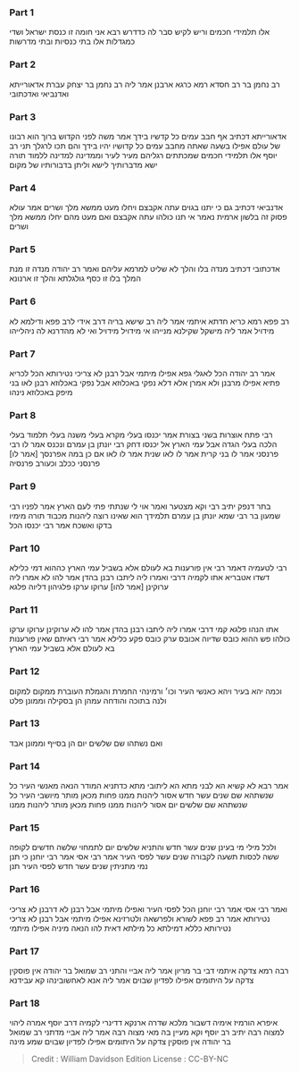 
### Part 1
אלו תלמידי חכמים וריש לקיש סבר לה כדדרש רבא אני חומה זו כנסת ישראל ושדי כמגדלות אלו בתי כנסיות ובתי מדרשות

### Part 2
רב נחמן בר רב חסדא רמא כרגא ארבנן אמר ליה רב נחמן בר יצחק עברת אדאורייתא ואדנביאי ואדכתובי

### Part 3
אדאורייתא דכתיב אף חבב עמים כל קדשיו בידך אמר משה לפני הקדוש ברוך הוא רבונו של עולם אפילו בשעה שאתה מחבב עמים כל קדושיו יהיו בידך והם תכו לרגלך תני רב יוסף אלו תלמידי חכמים שמכתתים רגליהם מעיר לעיר וממדינה למדינה ללמוד תורה ישא מדברותיך לישא וליתן בדבורותיו של מקום

### Part 4
אדנביאי דכתיב גם כי יתנו בגוים עתה אקבצם ויחלו מעט ממשא מלך ושרים אמר עולא פסוק זה בלשון ארמית נאמר אי תנו כולהו עתה אקבצם ואם מעט מהם יחלו ממשא מלך ושרים

### Part 5
אדכתובי דכתיב מנדה בלו והלך לא שליט למרמא עליהם ואמר רב יהודה מנדה זו מנת המלך בלו זו כסף גולגלתא והלך זו ארנונא

### Part 6
רב פפא רמא כריא חדתא איתמי אמר ליה רב שישא בריה דרב אידי לרב פפא ודילמא לא מידויל אמר ליה מישקל שקילנא מנייהו אי מידויל מידויל ואי לא מהדרנא לה ניהלייהו

### Part 7
אמר רב יהודה הכל לאגלי גפא אפילו מיתמי אבל רבנן לא צריכי נטירותא הכל לכריא פתיא אפילו מרבנן ולא אמרן אלא דלא נפקי באכלוזא אבל נפקי באכלוזא רבנן לאו בני מיפק באכלוזא נינהו

### Part 8
רבי פתח אוצרות בשני בצורת אמר יכנסו בעלי מקרא בעלי משנה בעלי תלמוד בעלי הלכה בעלי הגדה אבל עמי הארץ אל יכנסו דחק רבי יונתן בן עמרם ונכנס אמר לו רבי פרנסני אמר לו בני קרית אמר לו לאו שנית אמר לו לאו אם כן במה אפרנסך [אמר לו] פרנסני ככלב וכעורב פרנסיה

### Part 9
בתר דנפק יתיב רבי וקא מצטער ואמר אוי לי שנתתי פתי לעם הארץ אמר לפניו רבי שמעון בר רבי שמא יונתן בן עמרם תלמידך הוא שאינו רוצה ליהנות מכבוד תורה מימיו בדקו ואשכח אמר רבי יכנסו הכל

### Part 10
רבי לטעמיה דאמר רבי אין פורענות בא לעולם אלא בשביל עמי הארץ כההוא דמי כלילא דשדו אטבריא אתו לקמיה דרבי ואמרו ליה ליתבו רבנן בהדן אמר להו לא אמרו ליה ערוקינן [אמר להו] ערוקו ערקו פלגיהון דליוה פלגא

### Part 11
אתו הנהו פלגא קמי דרבי אמרו ליה ליתבו רבנן בהדן אמר להו לא ערוקינן ערוקו ערקו כולהו פש ההוא כובס שדיוה אכובס ערק כובס פקע כלילא אמר רבי ראיתם שאין פורענות בא לעולם אלא בשביל עמי הארץ

### Part 12
וכמה יהא בעיר ויהא כאנשי העיר וכו׳ ורמינהי החמרת והגמלת העוברת ממקום למקום ולנה בתוכה והודחה עמהן הן בסקילה וממונן פלט

### Part 13
ואם נשתהו שם שלשים יום הן בסייף וממונן אבד

### Part 14
אמר רבא לא קשיא הא לבני מתא הא ליתובי מתא כדתניא המודר הנאה מאנשי העיר כל שנשתהא שם שנים עשר חדש אסור ליהנות ממנו פחות מכאן מותר מיושבי העיר כל שנשתהא שם שלשים יום אסור ליהנות ממנו פחות מכאן מותר ליהנות ממנו

### Part 15
ולכל מילי מי בעינן שנים עשר חדש והתניא שלשים יום לתמחוי שלשה חדשים לקופה ששה לכסות תשעה לקבורה שנים עשר לפסי העיר אמר רבי אסי אמר רבי יוחנן כי תנן נמי מתניתין שנים עשר חדש לפסי העיר תנן

### Part 16
ואמר רבי אסי אמר רבי יוחנן הכל לפסי העיר ואפילו מיתמי אבל רבנן לא דרבנן לא צריכי נטירותא אמר רב פפא לשורא ולפרשאה ולטרזינא אפילו מיתמי אבל רבנן לא צריכי נטירותא כללא דמילתא כל מילתא דאית להו הנאה מיניה אפילו מיתמי

### Part 17
רבה רמא צדקה איתמי דבי בר מריון אמר ליה אביי והתני רב שמואל בר יהודה אין פוסקין צדקה על היתומים אפילו לפדיון שבוים אמר ליה אנא לאחשובינהו קא עבידנא

### Part 18
איפרא הורמיז אימיה דשבור מלכא שדרה ארנקא דדינרי לקמיה דרב יוסף אמרה ליהוי למצוה רבה יתיב רב יוסף וקא מעיין בה מאי מצוה רבה אמר ליה אביי מדתני רב שמואל בר יהודה אין פוסקין צדקה על היתומים אפילו לפדיון שבוים שמע מינה

>Credit : William Davidson Edition
>License : CC-BY-NC